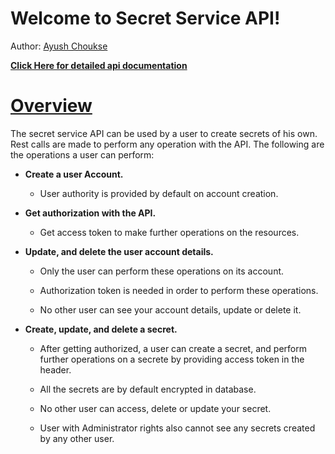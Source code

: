 Welcome to Secret Service API!
=========================

Author: [Ayush Choukse](https://github.com/ayushchoukse1)

**[Click Here for detailed api documentation](https://secretservice.herokuapp.com/)**

# [Overview](#overview)

The secret service API can be used by a user to create secrets of his own. Rest calls are made to perform any operation with the API. The following are the operations a user can perform:

*   **Create a user Account.**

    *   User authority is provided by default on account creation.


*   **Get authorization with the API.**


    *   Get access token to make further operations on the resources.


*   **Update, and delete the user account details.**



    *   Only the user can perform these operations on its account.

    *   Authorization token is needed in order to perform these operations.

    *   No other user can see your account details, update or delete it.

*   **Create, update, and delete a secret.**


    *   After getting authorized, a user can create a secret, and perform further operations on a secrete by providing access token in the header.

    *   All the secrets are by default encrypted in database.

    *   No other user can access, delete or update your secret.

    *   User with Administrator rights also cannot see any secrets created by any other user.
